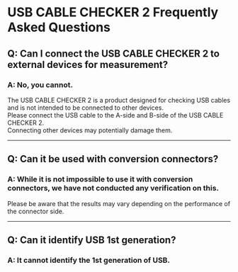 # USB CABLE CHECKER 2 Frequently Asked Questions

## Q: Can I connect the USB CABLE CHECKER 2 to external devices for measurement?

### A: No, you cannot.
The USB CABLE CHECKER 2 is a product designed for checking USB cables and is not intended to be connected to other devices.  
Please connect the USB cable to the A-side and B-side of the USB CABLE CHECKER 2.  
Connecting other devices may potentially damage them.  

----

## Q: Can it be used with conversion connectors?

### A: While it is not impossible to use it with conversion connectors, we have not conducted any verification on this.
Please be aware that the results may vary depending on the performance of the connector side.

----

## Q: Can it identify USB 1st generation?

### A: It cannot identify the 1st generation of USB.
